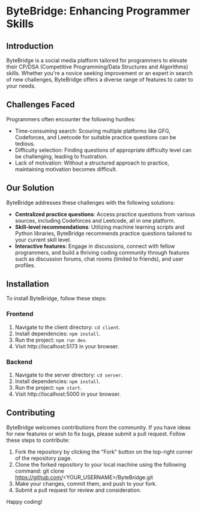 # ByteBridge: Enhancing Programmer Skills

## Introduction

ByteBridge is a social media platform tailored for programmers to elevate their CP/DSA (Competitive Programming/Data Structures and Algorithms) skills. Whether you're a novice seeking improvement or an expert in search of new challenges, ByteBridge offers a diverse range of features to cater to your needs.

## Challenges Faced

Programmers often encounter the following hurdles:

- Time-consuming search: Scouring multiple platforms like GFG, Codeforces, and Leetcode for suitable practice questions can be tedious.
- Difficulty selection: Finding questions of appropriate difficulty level can be challenging, leading to frustration.
- Lack of motivation: Without a structured approach to practice, maintaining motivation becomes difficult.

## Our Solution

ByteBridge addresses these challenges with the following solutions:

- **Centralized practice questions**: Access practice questions from various sources, including Codeforces and Leetcode, all in one platform.
- **Skill-level recommendations**: Utilizing machine learning scripts and Python libraries, ByteBridge recommends practice questions tailored to your current skill level.
- **Interactive features**: Engage in discussions, connect with fellow programmers, and build a thriving coding community through features such as discussion forums, chat rooms (limited to friends), and user profiles.

## Installation

To install ByteBridge, follow these steps:

### Frontend

1. Navigate to the client directory: `cd client`.
2. Install dependencies: `npm install`.
3. Run the project: `npm run dev`.
4. Visit http://localhost:5173 in your browser.

### Backend

1. Navigate to the server directory: `cd server`.
2. Install dependencies: `npm install`.
3. Run the project: `npm start`.
4. Visit http://localhost:5000 in your browser.

## Contributing

ByteBridge welcomes contributions from the community. If you have ideas for new features or wish to fix bugs, please submit a pull request. Follow these steps to contribute:

1. Fork the repository by clicking the "Fork" button on the top-right corner of the repository page.
2. Clone the forked repository to your local machine using the following command: git clone https://github.com/<YOUR_USERNAME>/ByteBridge.git
3. Make your changes, commit them, and push to your fork.
4. Submit a pull request for review and consideration.

Happy coding!

